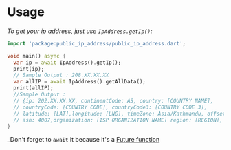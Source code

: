 # Usage

_To get your ip address, just use `IpAddress.getIp()`:_

```dart
import 'package:public_ip_address/public_ip_address.dart';

void main() async {
  var ip = await IpAddress().getIp();
  print(ip);
  // Sample Output : 208.XX.XX.XX
  var allIP = await IpAddress().getAllData();
  print(allIP);
  //Sample Output :
  // {ip: 202.XX.XX.XX, continentCode: AS, country: [COUNTRY NAME], 
  // countryCode: [COUNTRY CODE], countryCode3: [COUNTRY CODE 3],
  // latitude: [LAT],longitude: [LNG], timeZone: Asia/Kathmandu, offset: 20700,
  // asn: 4007,organization: [ISP ORGANIZATION NAME] region: [REGION], regionCode: [REGION CODE]}
}
```

_Don't forget to `await` it because it's a [Future function]('https://dart.dev/codelabs/async-await)
